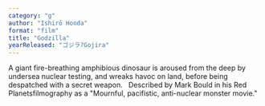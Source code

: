 ```yaml
---
category: "g"
author: "Ishirō Honda"
format: "film"
title: "Godzilla"
yearReleased: "ゴジラ?Gojira"
---
```

A giant fire-breathing amphibious dinosaur is aroused from the deep by undersea nuclear testing, and wreaks havoc on land, before being despatched with a secret weapon.
 
Described by Mark Bould in his Red Planetsfilmography as a "Mournful, pacifistic, anti-nuclear monster movie."
 